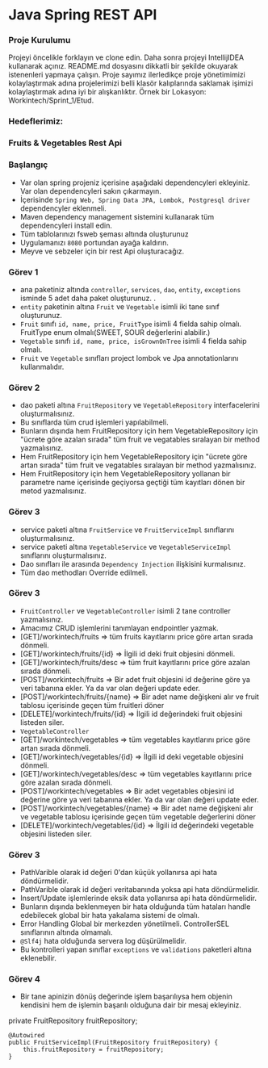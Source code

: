 #  Java Spring REST API

### Proje Kurulumu

Projeyi öncelikle forklayın ve clone edin.
Daha sonra projeyi IntellijIDEA kullanarak açınız. README.md dosyasını dikkatli bir şekilde okuyarak istenenleri yapmaya çalışın.
Proje sayımız ilerledikçe proje yönetimimizi kolaylaştırmak adına projelerimizi belli klasör kalıplarında saklamak işimizi kolaylaştırmak adına iyi bir alışkanlıktır.
Örnek bir Lokasyon: Workintech/Sprint_1/Etud.

### Hedeflerimiz:

### Fruits & Vegetables Rest Api

 ### Başlangıç
 * Var olan spring projeniz içerisine aşağıdaki dependencyleri ekleyiniz. Var olan dependencyleri sakın çıkarmayın.
 * İçerisinde ```Spring Web, Spring Data JPA, Lombok, Postgresql driver``` dependencyler eklenmeli.
 * Maven dependency management sistemini kullanarak tüm dependencyleri install edin.
 * Tüm tablolarınızı fsweb şeması altında oluşturunuz
 * Uygulamanızı  ```8080``` portundan ayağa kaldırın.
 * Meyve ve sebzeler için bir rest Api oluşturacağız.
 
 ### Görev 1
 * ana paketiniz altında ```controller```, ```services```, ```dao```, ```entity```, ```exceptions``` isminde 5 adet daha paket oluşturunuz. .
 * ```entity``` paketinin altına ```Fruit``` ve ```Vegetable``` isimli iki tane sınıf oluşturunuz.
 * ```Fruit``` sınıfı ```id, name, price, FruitType``` isimli 4 fielda sahip olmalı. FruitType enum olmalı(SWEET, SOUR değerlerini alabilir.)
 * ```Vegetable``` sınıfı ```id, name, price, isGrownOnTree``` isimli 4 fielda sahip olmalı.
 * ```Fruit``` ve ```Vegetable``` sınıfları project lombok ve Jpa annotationlarını kullanmalıdır.

### Görev 2
 * dao paketi altına ```FruitRepository``` ve ```VegetableRepository``` interfacelerini oluşturmalısınız.
 * Bu sınıflarda tüm crud işlemleri yapılabilmeli.
 * Bunların dışında hem FruitRepository için hem VegetableRepository için "ücrete göre azalan sırada" tüm fruit ve vegatables sıralayan bir method yazmalısınız.
 * Hem FruitRepository için hem VegetableRepository için "ücrete göre artan sırada" tüm fruit ve vegatables sıralayan bir method yazmalısınız.
 * Hem FruitRepository için hem VegetableRepository yollanan bir parametre name içerisinde geçiyorsa geçtiği tüm kayıtları dönen bir metod yazmalısınız.

### Görev 3
 * service paketi altına ```FruitService``` ve ```FruitServiceImpl``` sınıflarını oluşturmalısınız.
 * service paketi altına ```VegetableService``` ve ```VegetableServiceImpl``` sınıflarını oluşturmalısınız.
 * Dao sınıfları ile arasında  ```Dependency Injection``` ilişkisini kurmalısınız.
 * Tüm dao methodları Override edilmeli.

 ### Görev 3
 * ```FruitController``` ve ```VegetableController``` isimli 2 tane controller yazmalısınız.
 * Amacımız CRUD işlemlerini tanımlayan endpointler yazmak. 
 * [GET]/workintech/fruits => tüm fruits kayıtlarını price göre artan sırada dönmeli.
 * [GET]/workintech/fruits/{id} => İlgili id deki fruit objesini dönmeli.
 * [GET]/workintech/fruits/desc => tüm fruit kayıtlarını price göre azalan sırada dönmeli.
 * [POST]/workintech/fruits => Bir adet fruit objesini id değerine göre ya veri tabanına ekler. Ya da var olan değeri update eder.
 * [POST]/workintech/fruits/{name} => Bir adet name değişkeni alır ve fruit tablosu içerisinde geçen tüm fruitleri döner
 * [DELETE]/workintech/fruits/{id} => İlgili id değerindeki fruit objesini listeden siler.
 * ```VegetableController``` 
* [GET]/workintech/vegetables => tüm vegetables kayıtlarını price göre artan sırada dönmeli.
* [GET]/workintech/vegetables/{id} => İlgili id deki vegetable objesini dönmeli.
* [GET]/workintech/vegetables/desc => tüm vegetables kayıtlarını price göre azalan sırada dönmeli.
* [POST]/workintech/vegetables => Bir adet vegetables objesini id değerine göre ya veri tabanına ekler. Ya da var olan değeri update eder.
* [POST]/workintech/vegetables/{name} => Bir adet name değişkeni alır ve vegetable tablosu içerisinde geçen tüm vegetable değerlerini döner
* [DELETE]/workintech/vegetables/{id} => İlgili id değerindeki vegetable objesini listeden siler.

 ### Görev 3
 * PathVarible olarak id değeri 0'dan küçük yollanırsa api hata döndürmelidir.
 * PathVarible olarak id değeri veritabanında yoksa api hata döndürmelidir.
 * Insert/Update işlemlerinde eksik data yollanırsa api hata döndürmelidir.
 * Bunların dışında beklenmeyen bir hata olduğunda tüm hataları handle edebilecek global bir hata yakalama sistemi de olmalı.
 * Error Handling Global bir merkezden yönetilmeli. ControllerSEL sınıflarının altında olmamalı.
 * ```@Slf4j``` hata olduğunda servera log düşürülmelidir.
 * Bu kontrolleri yapan sınıflar ```exceptions``` ve ```validations``` paketleri altına eklenebilir.

### Görev 4
 * Bir tane apinizin dönüş değerinde işlem başarılıysa hem objenin kendisini hem de işlemin başarılı olduğuna dair bir mesaj ekleyiniz.

private FruitRepository fruitRepository;

    @Autowired
    public FruitServiceImpl(FruitRepository fruitRepository) {
        this.fruitRepository = fruitRepository;
    }


   
 

 

  

  



